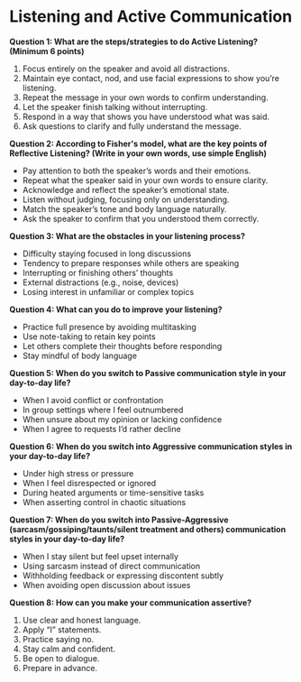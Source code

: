 # Listening and Active Communication

**Question 1: What are the steps/strategies to do Active Listening? (Minimum 6 points)**

1. Focus entirely on the speaker and avoid all distractions.  
2. Maintain eye contact, nod, and use facial expressions to show you’re listening.  
3. Repeat the message in your own words to confirm understanding.  
4. Let the speaker finish talking without interrupting.  
5. Respond in a way that shows you have understood what was said.  
6. Ask questions to clarify and fully understand the message.  

**Question 2: According to Fisher's model, what are the key points of Reflective Listening? (Write in your own words, use simple English)**

- Pay attention to both the speaker’s words and their emotions.  
- Repeat what the speaker said in your own words to ensure clarity.  
- Acknowledge and reflect the speaker’s emotional state.  
- Listen without judging, focusing only on understanding.  
- Match the speaker’s tone and body language naturally.  
- Ask the speaker to confirm that you understood them correctly.  

**Question 3: What are the obstacles in your listening process?**

- Difficulty staying focused in long discussions  
- Tendency to prepare responses while others are speaking  
- Interrupting or finishing others’ thoughts  
- External distractions (e.g., noise, devices)  
- Losing interest in unfamiliar or complex topics  

**Question 4: What can you do to improve your listening?**

- Practice full presence by avoiding multitasking  
- Use note-taking to retain key points  
- Let others complete their thoughts before responding  
- Stay mindful of body language  

**Question 5: When do you switch to Passive communication style in your day-to-day life?**

- When I avoid conflict or confrontation  
- In group settings where I feel outnumbered  
- When unsure about my opinion or lacking confidence  
- When I agree to requests I’d rather decline  

**Question 6: When do you switch into Aggressive communication styles in your day-to-day life?**

- Under high stress or pressure  
- When I feel disrespected or ignored  
- During heated arguments or time-sensitive tasks  
- When asserting control in chaotic situations  

**Question 7: When do you switch into Passive-Aggressive (sarcasm/gossiping/taunts/silent treatment and others) communication styles in your day-to-day life?**

- When I stay silent but feel upset internally  
- Using sarcasm instead of direct communication  
- Withholding feedback or expressing discontent subtly  
- When avoiding open discussion about issues  

**Question 8: How can you make your communication assertive?**

1. Use clear and honest language.  
2. Apply “I” statements.  
3. Practice saying no.  
4. Stay calm and confident.  
5. Be open to dialogue.  
6. Prepare in advance.  
